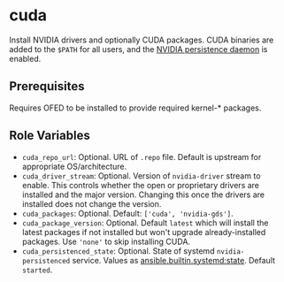# cuda

Install NVIDIA drivers and optionally CUDA packages. CUDA binaries are added to the `$PATH` for all users, and the [NVIDIA persistence daemon](https://docs.nvidia.com/deploy/driver-persistence/index.html#persistence-daemon) is enabled.

## Prerequisites

Requires OFED to be installed to provide required kernel-* packages.

## Role Variables

- `cuda_repo_url`: Optional. URL of `.repo` file. Default is upstream for appropriate OS/architecture.
- `cuda_driver_stream`: Optional. Version of `nvidia-driver` stream to enable. This controls whether the open or proprietary drivers are installed and the major version. Changing this once the drivers are installed does not change the version.
- `cuda_packages`: Optional. Default: `['cuda', 'nvidia-gds']`.
- `cuda_package_version`: Optional. Default `latest` which will install the latest packages if not installed but won't upgrade already-installed packages. Use `'none'` to skip installing CUDA.
- `cuda_persistenced_state`: Optional. State of systemd `nvidia-persistenced` service. Values as [ansible.builtin.systemd:state](https://docs.ansible.com/ansible/latest/collections/ansible/builtin/systemd_module.html#parameter-state). Default `started`.

